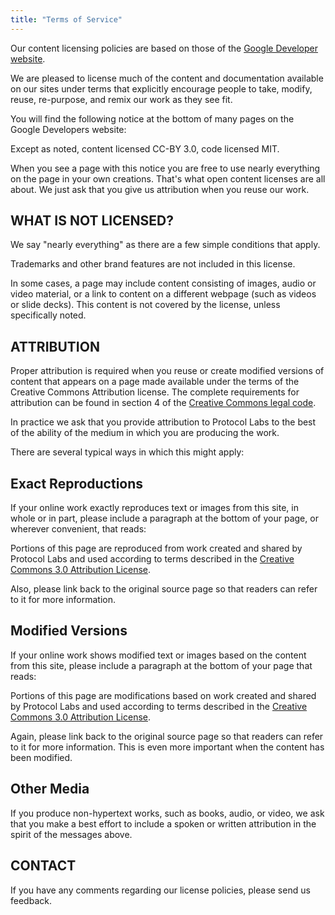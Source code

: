 ```yaml
---
title: "Terms of Service"
---
```


Our content licensing policies are based on those of the [Google Developer website](https://developers.google.com/terms/site-policies).

We are pleased to license much of the content and documentation available on our sites under terms that explicitly encourage people to take, modify, reuse, re-purpose, and remix our work as they see fit.

You will find the following notice at the bottom of many pages on the Google Developers website:

Except as noted, content licensed CC-BY 3.0, code licensed MIT.

When you see a page with this notice you are free to use nearly everything on the page in your own creations. That's what open content licenses are all about. We just ask that you give us attribution when you reuse our work.

## WHAT IS NOT LICENSED?

We say "nearly everything" as there are a few simple conditions that apply.

Trademarks and other brand features are not included in this license.

In some cases, a page may include content consisting of images, audio or video material, or a link to content on a different webpage (such as videos or slide decks). This content is not covered by the license, unless specifically noted.

## ATTRIBUTION

Proper attribution is required when you reuse or create modified versions of content that appears on a page made available under the terms of the Creative Commons Attribution license. The complete requirements for attribution can be found in section 4 of the [Creative Commons legal code](https://creativecommons.org/licenses/by/3.0/legalcode).

In practice we ask that you provide attribution to Protocol Labs to the best of the ability of the medium in which you are producing the work.

There are several typical ways in which this might apply:

## Exact Reproductions

If your online work exactly reproduces text or images from this site, in whole or in part, please include a paragraph at the bottom of your page, or wherever convenient, that reads:

Portions of this page are reproduced from work created and shared by Protocol Labs and used according to terms described in the [Creative Commons 3.0 Attribution License](https://creativecommons.org/licenses/by/3.0/legalcode).

Also, please link back to the original source page so that readers can refer to it for more information.

## Modified Versions

If your online work shows modified text or images based on the content from this site, please include a paragraph at the bottom of your page that reads:

Portions of this page are modifications based on work created and shared by Protocol Labs and used according to terms described in the [Creative Commons 3.0 Attribution License](https://creativecommons.org/licenses/by/3.0/legalcode).

Again, please link back to the original source page so that readers can refer to it for more information. This is even more important when the content has been modified.

## Other Media

If you produce non-hypertext works, such as books, audio, or video, we ask that you make a best effort to include a spoken or written attribution in the spirit of the messages above.

## CONTACT

If you have any comments regarding our license policies, please send us feedback.
